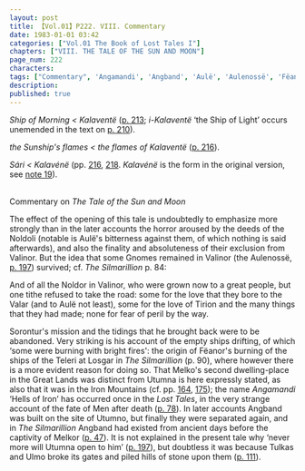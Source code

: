 ```yaml
---
layout: post
title: 【Vol.01】P222. VIII. Commentary
date: 1983-01-01 03:42
categories: ["Vol.01 The Book of Lost Tales I"]
chapters: ["VIII. THE TALE OF THE SUN AND MOON"]
page_num: 222
characters: 
tags: ["Commentary", 'Angamandi', 'Angband', 'Aulë', 'Aulenossë', 'Fëanor', 'Great Lands', 'Hells of Iron', 'Iron Mountains', 'Kalaventë', 'Kalavénë', 'Losgar', 'Melko', 'Melkor', 'Men', 'Noldoli', 'Noldor', 'Sári', 'Silmarillion, The', 'Sorontur', 'Sun, The', 'Ship of (the) Morn(ing)', 'Teleri', 'Tirion', 'Tulkas']
description: 
published: true
---
```


<I>Ship of Morning < Kalaventë</I> ([p. 213]({{sipe.baseurl}}/vol01-p213); <I>i-Kalaventë</I> ‘the Ship of Light’ occurs unemended in the text on [p. 210]({{site.baseurl}}/vol01-p210)).

<I>the Sunship's flames    < the flames of Kalaventë</I> ([p. 216]({{site.baseurl}}/vol01-p216)).

<I>Sári   < Kalavénë</I> (pp. [216]({{site.baseurl}}/vol01-p216), [218]({{site.baseurl}}/vol01-p218). <I>Kalavénë</I> is the form in the original version, see [note 19]({{site.baseurl}}/vol01-p220)).

<BR>
Commentary on <I>The Tale of the Sun and Moon</I>

The effect of the opening of this tale is undoubtedly to emphasize more strongly than in the later accounts the horror aroused by the deeds of the Noldoli (notable is Aulë's bitterness against them, of which nothing is said afterwards), and also the finality and absoluteness of their exclusion from Valinor. But the idea that some Gnomes remained in Valinor (the Aulenossë, [p. 197]({{site.baseurl}}/vol01-p197)) survived; cf. <I>The Silmarillion</I> p. 84:

And of all the Noldor in Valinor, who were grown now to a great people, but one tithe refused to take the road: some for the love that they bore to the Valar (and to Aulë not least), some for the love of Tirion and the many things that they had made; none for fear of peril by the way.

Sorontur's mission and the tidings that he brought back were to be abandoned. Very striking is his account of the empty ships drifting, of which ‘some were burning with bright fires': the origin of Fëanor's burning of the ships of the Teleri at Losgar in <I>The Silmarillion</I> (p. 90), where however there is a more evident reason for doing so. That Melko's second dwelling-place in the Great Lands was distinct from Utumna is here expressly stated, as also that it was in the Iron Mountains (cf. pp. [164]({{site.baseurl}}/vol01-p164), [175]({{site.baseurl}}/vol01-p175)); the name <I>Angamandi</I> ‘Hells of Iron’ has occurred once in the <I>Lost Tales</I>, in the very strange account of the fate of Men after death ([p. 78]({{site.baseurl}}/vol01-p78)). In later accounts Angband was built on the site of Utumno, but finally they were separated again, and in <I>The Silmarillion</I> Angband had existed from ancient days before the captivity of Melkor ([p. 47]({{site.baseurl}}/vol01-p47)). It is not explained in the present tale why ‘never more will Utumna open to him’ ([p. 197]({{site.baseurl}}/vol01-p197)), but doubtless it was because Tulkas and Ulmo broke its gates and piled hills of stone upon them ([p. 111]({{site.baseurl}}/vol01-p111)).

